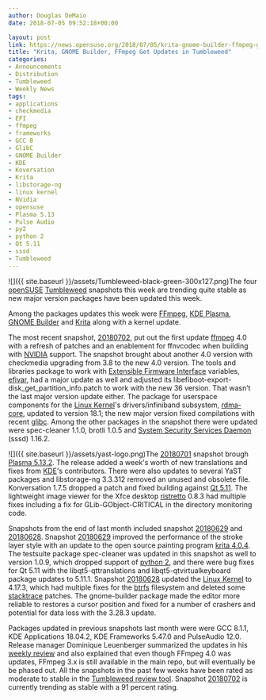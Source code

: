 ```yaml
---
author: Douglas DeMaio
date: 2018-07-05 09:52:18+00:00

layout: post
link: https://news.opensuse.org/2018/07/05/krita-gnome-builder-ffmpeg-get-updates-in-tumbleweed/
title: "Krita, GNOME Builder, FFmpeg Get Updates in Tumbleweed"
categories:
- Announcements
- Distribution
- Tumbleweed
- Weekly News
tags:
- applications
- checkmedia
- EFI
- ffmpeg
- frameworks
- GCC 8
- GlibC
- GNOME Builder
- KDE
- Koversation
- Krita
- libstorage-ng
- linux kernel
- NVidia
- opensuse
- Plasma 5.13
- Pulse Audio
- py2
- python 2
- Qt 5.11
- sssd
- Tumbleweed
---
```

![]({{ site.baseurl }}/assets/Tumbleweed-black-green-300x127.png)The four [openSUSE](https://www.opensuse.org/) [Tumbleweed](https://en.opensuse.org/Portal:Tumbleweed) snapshots this week are trending quite stable as new major version packages have been updated this week.

Among the packages updates this week were [FFmpeg](https://www.ffmpeg.org/), [KDE Plasma](https://www.kde.org/plasma-desktop), [GNOME Builder](https://wiki.gnome.org/Apps/Builder) and [Krita](https://krita.org/en/) along with a kernel update.

The most recent snapshot, [20180702](https://lists.opensuse.org/opensuse-factory/2018-07/msg00039.html), put out the first update [ffmpeg](https://www.ffmpeg.org/) 4.0 with a refresh of patches and an enablement for ffnvcodec when building with [NVIDIA](http://www.nvidia.com) support. The snapshot brought about another 4.0 version with checkmedia upgrading from 3.8 to the new 4.0 version. The tools and libraries package to work with [Extensible Firmware Interface](https://en.wikipedia.org/wiki/Unified_Extensible_Firmware_Interface) variables, [efivar](https://github.com/rhboot/efivar), had a major update as well and adjusted its libefiboot-export-disk_get_partition_info.patch to work with the new 36 version. That wasn’t the last major version update either. The package for userspace components for the [Linux Kernel](https://www.kernel.org/)'s drivers/infiniband subsystem, [rdma-core](https://github.com/linux-rdma/rdma-core), updated to version 18.1; the new major version fixed compilations with recent [glibc](https://www.gnu.org/s/libc/). Among the other packages in the snapshot there were updated were spec-cleaner 1.1.0, brotli 1.0.5 and [System Security Services Daemon](https://en.wikipedia.org/wiki/System_Security_Services_Daemon) (sssd) 1.16.2.

![]({{ site.baseurl }}/assets/yast-logo.png)The [20180701](https://lists.opensuse.org/opensuse-factory/2018-07/msg00022.html) snapshot brough [Plasma 5.13.2](https://www.kde.org/announcements/plasma-5.13.2.php). The release added a week's worth of new translations and fixes from [KDE](https://www.kde.org/)'s contributors. There were also updates to several YaST packages and libstorage-ng 3.3.312 removed an unused and obsolete file. Konversation 1.7.5 dropped a patch and fixed building against [Qt 5.11](http://blog.qt.io/blog/2018/05/22/qt-5-11-released/). The lightweight image viewer for the Xfce desktop [ristretto](http://www.linuxfromscratch.org/blfs/view/svn/xfce/ristretto.html) 0.8.3 had multiple fixes including a fix for GLib-GObject-CRITICAL in the directory monitoring code.

Snapshots from the end of last month included snapshot [20180629](https://lists.opensuse.org/opensuse-factory/2018-07/msg00008.html) and [20180628](https://lists.opensuse.org/opensuse-factory/2018-06/msg00367.html). Snapshot [20180629](https://lists.opensuse.org/opensuse-factory/2018-07/msg00008.html) improved the performance of the stroke layer style with an update to the open source painting program [krita 4.0.4](https://krita.org/en/item/krita-4-0-4-released/). The testsuite package spec-cleaner was updated in this snapshot as well to version 1.0.9, which dropped support of [python 2](https://www.python.org), and there were bug fixes for Qt 5.11 with the libqt5-qttranslations and libqt5-qtvirtualkeyboard package updates to 5.11.1. Snapshot [20180628](https://lists.opensuse.org/opensuse-factory/2018-06/msg00367.html) updated the [Linux Kernel](https://www.kernel.org/) to 4.17.3, which had multiple fixes for the [btrfs](https://en.wikipedia.org/wiki/Btrfs) filesystem and deleted some [stacktrace](https://en.wikipedia.org/wiki/Stack_trace) patches. The gnome-builder package made the editor more reliable to restores a cursor position and fixed for a number of crashers and potential for data loss with the 3.28.3 update.

Packages updated in previous snapshots last month were were GCC 8.1.1, KDE Applications 18.04.2, KDE Frameworks 5.47.0 and PulseAudio 12.0. Release manager Dominique Leuenberger summarized the updates in his [weekly review](https://lists.opensuse.org/opensuse-factory/2018-06/msg00353.html) and also explained that even though FFmpeg 4.0 was updates, FFmpeg 3.x is still available in the main repo, but will eventually be be phased out. All the snapshots in the past few weeks have been rated as moderate to stable in the [Tumbleweed review tool](http://review.tumbleweed.boombatower.com/). Snapshot [20180702](https://lists.opensuse.org/opensuse-factory/2018-07/msg00039.html) is currently trending as stable with a 91 percent rating.		
